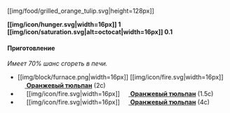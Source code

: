 [[img/food/grilled_orange_tulip.svg|height=128px]]

**[[img/icon/hunger.svg|width=16px]] 1 [[img/icon/saturation.svg|alt=octocat|width=16px]] 0.1**

#### Приготовление
_Имеет 70% шанс сгореть в печи._
- [[img/block/furnace.png|width=16px]] [[img/icon/fire.svg|width=16px]] [<img src="https://gamepedia.cursecdn.com/minecraft_ru_gamepedia/5/52/Оранжевый_тюльпан.png" width="16"> **Оранжевый тюльпан**](https://minecraft-ru.gamepedia.com/Цветы) (2с)
- <img src="https://gamepedia.cursecdn.com/minecraft_gamepedia/b/ba/Smoker.png" width="16"> [[img/icon/fire.svg|width=16px]] [<img src="https://gamepedia.cursecdn.com/minecraft_ru_gamepedia/5/52/Оранжевый_тюльпан.png" width="16"> **Оранжевый тюльпан**](https://minecraft-ru.gamepedia.com/Цветы) (1.5с)
- <img src="https://gamepedia.cursecdn.com/minecraft_gamepedia/4/4f/Campfire_JE2_BE2.png" width="16"> [[img/icon/fire.svg|width=16px]] [<img src="https://gamepedia.cursecdn.com/minecraft_ru_gamepedia/5/52/Оранжевый_тюльпан.png" width="16"> **Оранжевый тюльпан**](https://minecraft-ru.gamepedia.com/Цветы) (4с)
